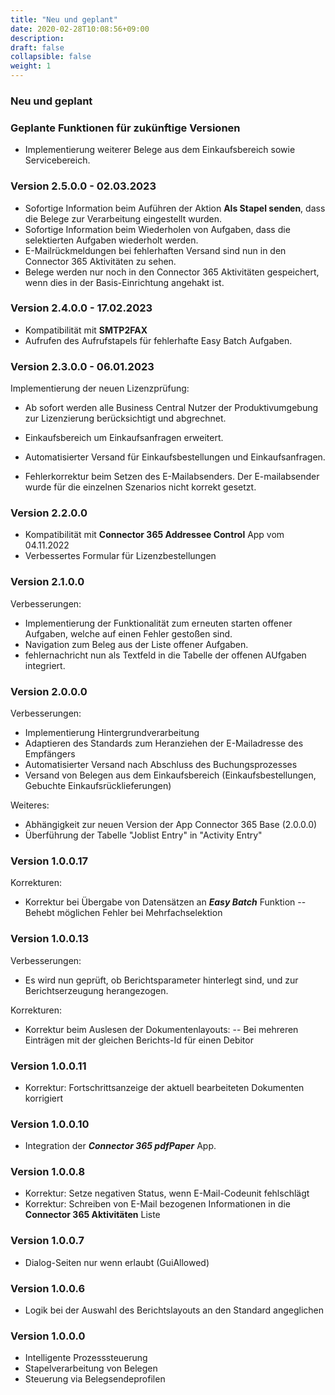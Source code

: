 ```yaml
---
title: "Neu und geplant"
date: 2020-02-28T10:08:56+09:00
description: 
draft: false
collapsible: false
weight: 1
---
```


### Neu und geplant

### Geplante Funktionen für zukünftige Versionen
- Implementierung weiterer Belege aus dem Einkaufsbereich sowie Servicebereich.

### Version 2.5.0.0 - 02.03.2023
- Sofortige Information beim Auführen der Aktion **Als Stapel senden**, dass die Belege zur Verarbeitung eingestellt wurden.
- Sofortige Information beim Wiederholen von Aufgaben, dass die selektierten Aufgaben wiederholt werden.
- E-Mailrückmeldungen bei fehlerhaften Versand sind nun in den Connector 365 Aktivitäten zu sehen.
- Belege werden nur noch in den Connector 365 Aktivitäten gespeichert, wenn dies in der Basis-Einrichtung angehakt ist.
### Version 2.4.0.0 - 17.02.2023
- Kompatibilität mit **SMTP2FAX**
- Aufrufen des Aufrufstapels für fehlerhafte Easy Batch Aufgaben.

### Version 2.3.0.0 - 06.01.2023
Implementierung der neuen Lizenzprüfung:
- Ab sofort werden alle Business Central Nutzer der Produktivumgebung zur Lizenzierung berücksichtigt und abgrechnet.

- Einkaufsbereich um Einkaufsanfragen erweitert.
- Automatisierter Versand für Einkaufsbestellungen und Einkaufsanfragen.
- Fehlerkorrektur beim Setzen des E-Mailabsenders.
  Der E-mailabsender wurde für die einzelnen Szenarios nicht korrekt gesetzt.

### Version 2.2.0.0
 - Kompatibilität mit **Connector 365 Addressee Control** App vom 04.11.2022
 - Verbessertes Formular für Lizenzbestellungen


### Version 2.1.0.0
Verbesserungen:
 - Implementierung der Funktionalität zum erneuten starten offener Aufgaben, welche auf einen Fehler gestoßen sind.
 - Navigation zum Beleg aus der Liste offener Aufgaben.
 - fehlernachricht nun als Textfeld in die Tabelle der offenen AUfgaben integriert.

### Version 2.0.0.0
Verbesserungen:
 - Implementierung Hintergrundverarbeitung
 - Adaptieren des Standards zum Heranziehen der E-Mailadresse des Empfängers
 - Automatisierter Versand nach Abschluss des Buchungsprozesses 
 - Versand von Belegen aus dem Einkaufsbereich (Einkaufsbestellungen, Gebuchte Einkaufsrücklieferungen)

Weiteres:
 - Abhängigkeit zur neuen Version der App Connector 365 Base (2.0.0.0)
 - Überführung der Tabelle "Joblist Entry" in "Activity Entry"

### Version 1.0.0.17
Korrekturen:
 - Korrektur bei Übergabe von Datensätzen an ***Easy Batch*** Funktion
   -- Behebt möglichen Fehler bei Mehrfachselektion

### Version 1.0.0.13
Verbesserungen:
 - Es wird nun geprüft, ob Berichtsparameter hinterlegt sind, und zur Berichtserzeugung herangezogen.

Korrekturen:
 - Korrektur beim Auslesen der Dokumentenlayouts:
  -- Bei mehreren Einträgen mit der gleichen Berichts-Id für einen Debitor

### Version 1.0.0.11
- Korrektur: Fortschrittsanzeige der aktuell bearbeiteten Dokumenten korrigiert

### Version 1.0.0.10
- Integration der ***Connector 365 pdfPaper*** App.

### Version 1.0.0.8
- Korrektur: Setze negativen Status, wenn E-Mail-Codeunit fehlschlägt
- Korrektur: Schreiben von E-Mail bezogenen Informationen in die **Connector 365 Aktivitäten** Liste

### Version 1.0.0.7
- Dialog-Seiten nur wenn erlaubt (GuiAllowed)

### Version 1.0.0.6
- Logik bei der Auswahl des Berichtslayouts an den Standard angeglichen

### Version 1.0.0.0
- Intelligente Prozesssteuerung
- Stapelverarbeitung von Belegen
- Steuerung via Belegsendeprofilen